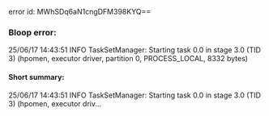 error id: MWhSDq6aN1cngDFM398KYQ==
### Bloop error:

25/06/17 14:43:51 INFO TaskSetManager: Starting task 0.0 in stage 3.0 (TID 3) (hpomen, executor driver, partition 0, PROCESS_LOCAL, 8332 bytes)
#### Short summary: 

25/06/17 14:43:51 INFO TaskSetManager: Starting task 0.0 in stage 3.0 (TID 3) (hpomen, executor driv...